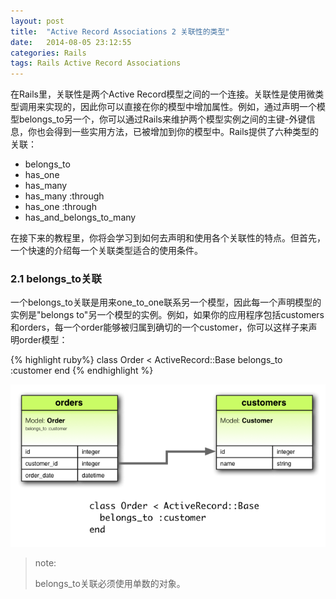 ```yaml
---
layout: post
title:  "Active Record Associations 2 关联性的类型"
date:   2014-08-05 23:12:55
categories: Rails
tags: Rails Active Record Associations
---
```


在Rails里，关联性是两个Active Record模型之间的一个连接。关联性是使用微类型调用来实现的，因此你可以直接在你的模型中增加属性。例如，通过声明一个模型belongs_to另一个，你可以通过Rails来维护两个模型实例之间的主键-外键信息，你也会得到一些实用方法，已被增加到你的模型中。Rails提供了六种类型的关联：

* belongs_to
* has_one
* has_many
* has_many :through
* has_one :through
* has_and_belongs_to_many

在接下来的教程里，你将会学习到如何去声明和使用各个关联性的特点。但首先，一个快速的介绍每一个关联类型适合的使用条件。

### 2.1 belongs_to关联

一个belongs_to关联是用来one_to_one联系另一个模型，因此每一个声明模型的实例是"belongs to"另一个模型的实例。例如，如果你的应用程序包括customers和orders，每一个order能够被归属到确切的一个customer，你可以这样子来声明order模型：

{% highlight ruby%}
class Order < ActiveRecord::Base
  belongs_to :customer
end
{% endhighlight %}

![belongs_to](/assets/2014/08/06/belongs_to.png)

>note:
>
>belongs_to关联必须使用单数的对象。